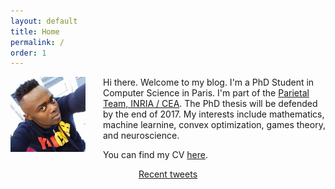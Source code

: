 ```yaml
---
layout: default
title: Home
permalink: /
order: 1
---
```

<img style="float: left; margin-right: 2em;" width="120px" src="/assets/photo3.jpg" />

<p>
Hi there. Welcome to my blog. I'm a PhD Student in Computer
Science in Paris.  I'm part
of the <a href="https://team.inria.fr/parietal/">
Parietal Team, INRIA / CEA</a>.  The PhD thesis will be defended by the end
of 2017. My interests include
mathematics, machine learnine, convex optimization, games theory,
and neuroscience.
</p>
<p>
You can find my CV <a href="https://drive.google.com/file/d/0B-njZxsmwjYNRExmaFJxU3J6aEU/view?usp=sharing">here</a>.
</p>

<div style='text-align: center'>
<a class="twitter-timeline" data-height="400" data-width="400"
data-chrome="noscrollbar nofooter"
 href="https://twitter.com/dohmatobelvis">Recent tweets</a></div>
 <script async src="//platform.twitter.com/widgets.js" charset="utf-8"></script>
